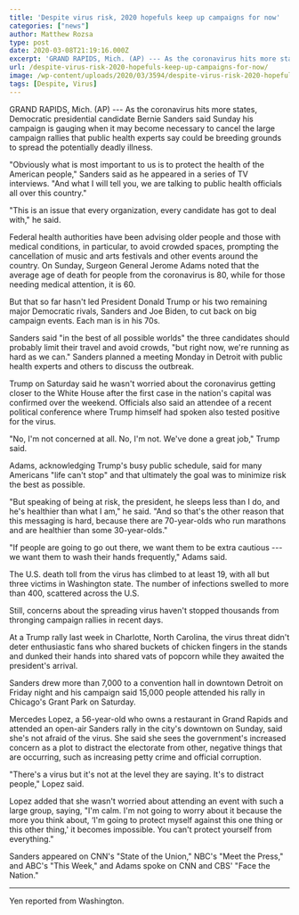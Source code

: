 ```yaml
---
title: 'Despite virus risk, 2020 hopefuls keep up campaigns for now'
categories: ["news"]
author: Matthew Rozsa
type: post
date: 2020-03-08T21:19:16.000Z
excerpt: 'GRAND RAPIDS, Mich. (AP) --- As the coronavirus hits more states, Democratic presidential candidate Bernie Sanders said Sunday his campaign is gauging when it may become necessary to cancel the large campaign rallies that public health experts say could be breeding grounds to spread the potentially deadly illness."Obviously what is most important to us is&hellip;'
url: /despite-virus-risk-2020-hopefuls-keep-up-campaigns-for-now/
image: /wp-content/uploads/2020/03/3594/despite-virus-risk-2020-hopefuls-keep-up-campaigns-for-now.jpg
tags: [Despite, Virus]
---
```


GRAND RAPIDS, Mich. (AP) --- As the coronavirus hits more states, Democratic presidential candidate Bernie Sanders said Sunday his campaign is gauging when it may become necessary to cancel the large campaign rallies that public health experts say could be breeding grounds to spread the potentially deadly illness.

"Obviously what is most important to us is to protect the health of the American people," Sanders said as he appeared in a series of TV interviews. "And what I will tell you, we are talking to public health officials all over this country."

"This is an issue that every organization, every candidate has got to deal with," he said.

Federal health authorities have been advising older people and those with medical conditions, in particular, to avoid crowded spaces, prompting the cancellation of music and arts festivals and other events around the country. On Sunday, Surgeon General Jerome Adams noted that the average age of death for people from the coronavirus is 80, while for those needing medical attention, it is 60.

But that so far hasn't led President Donald Trump or his two remaining major Democratic rivals, Sanders and Joe Biden, to cut back on big campaign events. Each man is in his 70s.

Sanders said "in the best of all possible worlds" the three candidates should probably limit their travel and avoid crowds, "but right now, we're running as hard as we can." Sanders planned a meeting Monday in Detroit with public health experts and others to discuss the outbreak.

Trump on Saturday said he wasn't worried about the coronavirus getting closer to the White House after the first case in the nation's capital was confirmed over the weekend. Officials also said an attendee of a recent political conference where Trump himself had spoken also tested positive for the virus.

"No, I'm not concerned at all. No, I'm not. We've done a great job," Trump said.

Adams, acknowledging Trump's busy public schedule, said for many Americans "life can't stop" and that ultimately the goal was to minimize risk the best as possible.

"But speaking of being at risk, the president, he sleeps less than I do, and he's healthier than what I am," he said. "And so that's the other reason that this messaging is hard, because there are 70-year-olds who run marathons and are healthier than some 30-year-olds."

"If people are going to go out there, we want them to be extra cautious --- we want them to wash their hands frequently," Adams said.

The U.S. death toll from the virus has climbed to at least 19, with all but three victims in Washington state. The number of infections swelled to more than 400, scattered across the U.S.

Still, concerns about the spreading virus haven't stopped thousands from thronging campaign rallies in recent days.

At a Trump rally last week in Charlotte, North Carolina, the virus threat didn't deter enthusiastic fans who shared buckets of chicken fingers in the stands and dunked their hands into shared vats of popcorn while they awaited the president's arrival.

Sanders drew more than 7,000 to a convention hall in downtown Detroit on Friday night and his campaign said 15,000 people attended his rally in Chicago's Grant Park on Saturday.

Mercedes Lopez, a 56-year-old who owns a restaurant in Grand Rapids and attended an open-air Sanders rally in the city's downtown on Sunday, said she's not afraid of the virus. She said she sees the government's increased concern as a plot to distract the electorate from other, negative things that are occurring, such as increasing petty crime and official corruption.

"There's a virus but it's not at the level they are saying. It's to distract people," Lopez said.

Lopez added that she wasn't worried about attending an event with such a large group, saying, "I'm calm. I'm not going to worry about it because the more you think about, ‘I'm going to protect myself against this one thing or this other thing,' it becomes impossible. You can't protect yourself from everything."

Sanders appeared on CNN's "State of the Union," NBC's "Meet the Press," and ABC's "This Week," and Adams spoke on CNN and CBS' "Face the Nation."

* * *

Yen reported from Washington.
